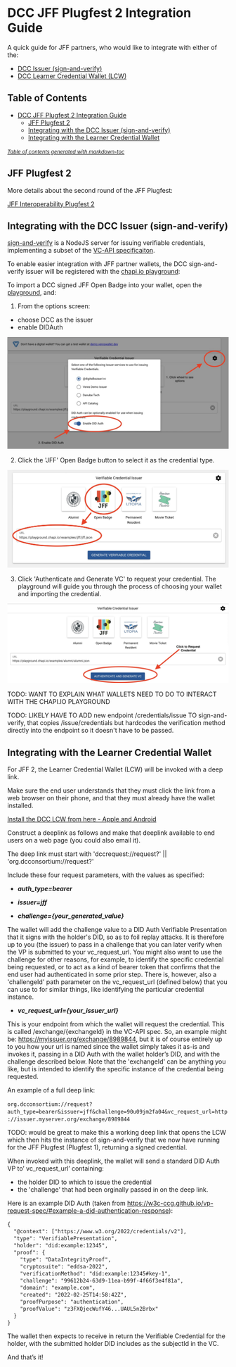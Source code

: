 # DCC JFF Plugfest 2 Integration Guide

A quick guide for JFF partners, who would like to integrate with either of the:

- [DCC Issuer (sign-and-verify)](#integratinng-with-the-dcc-issuer-sign-and-verify)
- [DCC Learner Credential Wallet (LCW)](#integrating-with-the-learner-credential-wallet)

## Table of Contents

- [DCC JFF Plugfest 2 Integration Guide](#dcc-jff-plugfest-2-integration-guide)
  * [JFF Plugfest 2](#jff-plugfest-2)
  * [Integrating with the DCC Issuer (sign-and-verify)](#integrating-with-the-dcc-issuer--sign-and-verify-)
  * [Integrating with the Learner Credential Wallet](#integrating-with-the-learner-credential-wallet)

<small><i><a href='http://ecotrust-canada.github.io/markdown-toc/'>Table of contents generated with markdown-toc</a></i></small>

## JFF Plugfest 2

More details about the second round of the JFF Plugfest:

[JFF Interoperability Plugfest 2](https://w3c-ccg.github.io/vc-ed/plugfest-2-2022/)

## Integrating with the DCC Issuer (sign-and-verify)

[sign-and-verify](https://github.com/digitalcredentials/sign-and-verify) is a NodeJS server for issuing verifiable credentials, implementing a subset of the [VC-API specificaiton](https://w3c-ccg.github.io/vc-api).

To enable easier integration with JFF partner wallets, the DCC sign-and-verify issuer will be registered with the [chapi.io playground](playground.chapi.io):

To import a DCC signed JFF Open Badge into your wallet, open the [playground](playground.chapi.io), and:

1. From the options screen:

- choose DCC as the issuer
- enable DIDAuth

![](choose_DCC_in_chapi.jpg)

2. Click the 'JFF' Open Badge button to select it as the credential type.

![](choose_OB_in_chapi.jpg)

3. Click 'Authenticate and Generate VC' to request your credential.  The playground will guide you through the process of choosing your wallet and importing the credential.

![](request_credential.jpg)

TODO:  WANT TO EXPLAIN WHAT WALLETS NEED TO DO TO INTERACT WITH THE CHAPI.IO PLAYGROUND

TODO: LIKELY HAVE TO ADD new endpoint /credentials/issue TO sign-and-verify, that copies /issue/credentials
but hardcodes the verification method directly into the endpoint so it doesn't have to be passed.

## Integrating with the Learner Credential Wallet

For JFF 2, the Learner Credential Wallet (LCW) will be invoked with a deep link.

Make sure the end user understands that they must click the link from a web browser on their phone, and that they must already have the wallet installed.

[Install the DCC LCW from here - Apple and Android](https://lcw.app) 

Construct a deeplink as follows and make that deeplink available to end users on a web page (you could also email it).  

The deep link must start with 'dccrequest://request?' || 'org.dcconsortium://request?'

Include these four request parameters, with the values as specified:

- <b><i>auth_type=bearer</i></b>

- <b><i>issuer=jff</i></b>

- <b><i>challenge={your_generated_value}</i></b>

The wallet will add the challenge value to a DID Auth Verifiable Presentation that it signs with the holder's DID, so as to foil replay attacks.  It is therefore up to you (the issuer) to pass in a challenge that you can later verify when the VP is submitted to your vc_request_url.  You might also want to use the challenge for other reasons, for example, to identify the specific credential being requested, or to act as a kind of bearer token that confirms that the end user had authenticated in some prior step.  There is, however, also a 'challengeId' path parameter on the vc_request_url (defined below) that you can use to for similar things, like identifying the particular credential instance.

- <b><i>vc_request_url={your_issuer_url}</i></b>

This is your endpoint from which the wallet will request the credential.  This is called /exchange/{exchangeId} in the VC-API spec.  So, an example might be: https://myissuer.org/exchange/8989844, but it is of course entirely up to you how your url is named since the wallet simply takes it as-is and invokes it, passing in a DID Auth with the wallet holder’s DID, and with the challenge described below.  Note that the 'exchangeId' can be anything you like, but is intended to identify the specific instance of the credential being requested.

An example of a full deep link:

`org.dcconsortium://request?auth_type=bearer&issuer=jff&challenge=90u09jm2fa04&vc_request_url=http://issuer.myserver.org/exchange/8989844`

TODO: would be great to make this a working deep link that opens the LCW which then hits the instance of sign-and-verify that we now have running for the JFF Plugfest (Plugfest 1), returning a signed credential.

When invoked with this deeplink, the wallet will send a standard DID Auth VP to’ vc_request_url’ containing:

 - the holder DID to which to issue the credential
 - the 'challenge' that had been orginally passed in on the deep link.

Here is an example DID Auth (taken from https://w3c-ccg.github.io/vp-request-spec/#example-a-did-authentication-response):

```
{
  "@context": ["https://www.w3.org/2022/credentials/v2"],
  "type": "VerifiablePresentation",
  "holder": "did:example:12345",
  "proof": {
    "type": "DataIntegrityProof",
    "cryptosuite": "eddsa-2022",
    "verificationMethod": "did:example:12345#key-1",
    "challenge": "99612b24-63d9-11ea-b99f-4f66f3e4f81a",
    "domain": "example.com",
    "created": "2022-02-25T14:58:42Z",
    "proofPurpose": "authentication",
    "proofValue": "z3FXQjecWufY46...UAUL5n2Brbx"
  }
}
```

The wallet then expects to receive in return the Verifiable Credential for the holder, with the submitted holder DID includes as the subjectId in the VC.

And that’s it!
